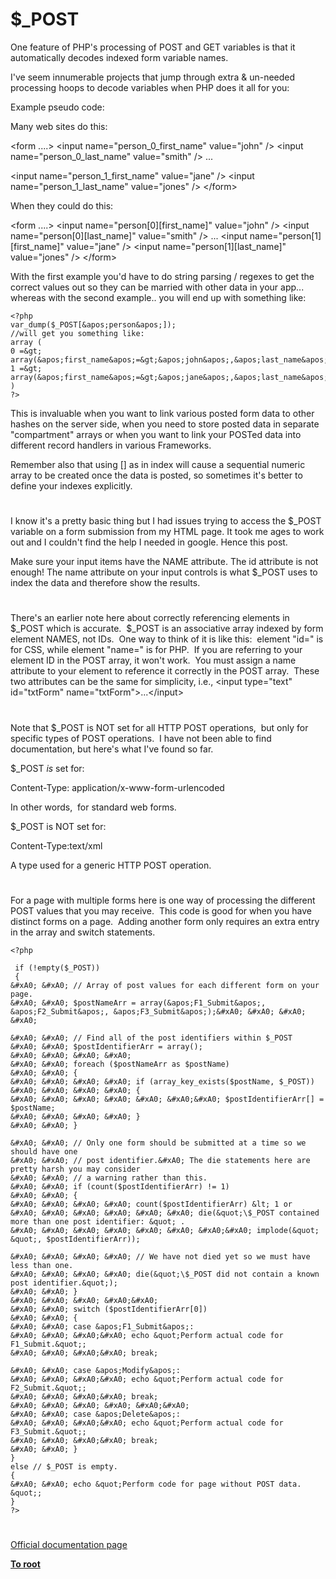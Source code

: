 # $_POST





One feature of PHP&apos;s processing of POST and GET variables is that it automatically decodes indexed form variable names.

I&apos;ve seem innumerable projects that jump through extra &amp; un-needed processing hoops to decode variables when PHP does it all for you:

Example pseudo code:

Many web sites do this:

&lt;form ....&gt;
&lt;input name=&quot;person_0_first_name&quot; value=&quot;john&quot; /&gt;
&lt;input name=&quot;person_0_last_name&quot; value=&quot;smith&quot; /&gt;
...

&lt;input name=&quot;person_1_first_name&quot; value=&quot;jane&quot; /&gt;
&lt;input name=&quot;person_1_last_name&quot; value=&quot;jones&quot; /&gt;
&lt;/form&gt;

When they could do this:

&lt;form ....&gt;
&lt;input name=&quot;person[0][first_name]&quot; value=&quot;john&quot; /&gt;
&lt;input name=&quot;person[0][last_name]&quot; value=&quot;smith&quot; /&gt;
...
&lt;input name=&quot;person[1][first_name]&quot; value=&quot;jane&quot; /&gt;
&lt;input name=&quot;person[1][last_name]&quot; value=&quot;jones&quot; /&gt;
&lt;/form&gt;

With the first example you&apos;d have to do string parsing / regexes to get the correct values out so they can be married with other data in your app... whereas with the second example.. you will end up with something like:


```
<?php
var_dump($_POST[&apos;person&apos;]);
//will get you something like:
array (
0 =&gt; array(&apos;first_name&apos;=&gt;&apos;john&apos;,&apos;last_name&apos;=&gt;&apos;smith&apos;),
1 =&gt; array(&apos;first_name&apos;=&gt;&apos;jane&apos;,&apos;last_name&apos;=&gt;&apos;jones&apos;),
)
?>
```


This is invaluable when you want to link various posted form data to other hashes on the server side, when you need to store posted data in separate &quot;compartment&quot; arrays or when you want to link your POSTed data into different record handlers in various Frameworks.

Remember also that using [] as in index will cause a sequential numeric array to be created once the data is posted, so sometimes it&apos;s better to define your indexes explicitly.

  

#



I know it&apos;s a pretty basic thing but I had issues trying to access the $_POST variable on a form submission from my HTML page. It took me ages to work out and I couldn&apos;t find the help I needed in google. Hence this post.

Make sure your input items have the NAME attribute. The id attribute is not enough! The name attribute on your input controls is what $_POST uses to index the data and therefore show the results.

  

#



There&apos;s an earlier note here about correctly referencing elements in $_POST which is accurate.&#xA0; $_POST is an associative array indexed by form element NAMES, not IDs.&#xA0; One way to think of it is like this:&#xA0; element &quot;id=&quot; is for CSS, while element &quot;name=&quot; is for PHP.&#xA0; If you are referring to your element ID in the POST array, it won&apos;t work.&#xA0; You must assign a name attribute to your element to reference it correctly in the POST array.&#xA0; These two attributes can be the same for simplicity, i.e., 
&lt;input type=&quot;text&quot; id=&quot;txtForm&quot; name=&quot;txtForm&quot;&gt;...&lt;/input&gt;

  

#



Note that $_POST is NOT set for all HTTP POST operations,&#xA0; but only for specific types of POST operations.&#xA0; I have not been able to find documentation, but here&apos;s what I&apos;ve found so far.

$_POST _is_ set for:

Content-Type: application/x-www-form-urlencoded

In other words,&#xA0; for standard web forms.

$_POST is NOT set for:

Content-Type:text/xml

A type used for a generic HTTP POST operation.

  

#



For a page with multiple forms here is one way of processing the different POST values that you may receive.&#xA0; This code is good for when you have distinct forms on a page.&#xA0; Adding another form only requires an extra entry in the array and switch statements. 



```
<?php

 if (!empty($_POST))
 {
&#xA0; &#xA0; // Array of post values for each different form on your page.
&#xA0; &#xA0; $postNameArr = array(&apos;F1_Submit&apos;, &apos;F2_Submit&apos;, &apos;F3_Submit&apos;);&#xA0; &#xA0; &#xA0; &#xA0; 

&#xA0; &#xA0; // Find all of the post identifiers within $_POST
&#xA0; &#xA0; $postIdentifierArr = array();
&#xA0; &#xA0; &#xA0; &#xA0; 
&#xA0; &#xA0; foreach ($postNameArr as $postName)
&#xA0; &#xA0; {
&#xA0; &#xA0; &#xA0; &#xA0; if (array_key_exists($postName, $_POST))
&#xA0; &#xA0; &#xA0; &#xA0; {
&#xA0; &#xA0; &#xA0; &#xA0; &#xA0; &#xA0;&#xA0; $postIdentifierArr[] = $postName;
&#xA0; &#xA0; &#xA0; &#xA0; }
&#xA0; &#xA0; }

&#xA0; &#xA0; // Only one form should be submitted at a time so we should have one
&#xA0; &#xA0; // post identifier.&#xA0; The die statements here are pretty harsh you may consider
&#xA0; &#xA0; // a warning rather than this. 
&#xA0; &#xA0; if (count($postIdentifierArr) != 1)
&#xA0; &#xA0; {
&#xA0; &#xA0; &#xA0; &#xA0; count($postIdentifierArr) &lt; 1 or
&#xA0; &#xA0; &#xA0; &#xA0; &#xA0; &#xA0; die(&quot;\$_POST contained more than one post identifier: &quot; .
&#xA0; &#xA0; &#xA0; &#xA0; &#xA0; &#xA0; &#xA0;&#xA0; implode(&quot; &quot;, $postIdentifierArr));

&#xA0; &#xA0; &#xA0; &#xA0; // We have not died yet so we must have less than one.
&#xA0; &#xA0; &#xA0; &#xA0; die(&quot;\$_POST did not contain a known post identifier.&quot;);
&#xA0; &#xA0; }
&#xA0; &#xA0; &#xA0; &#xA0;&#xA0; 
&#xA0; &#xA0; switch ($postIdentifierArr[0])
&#xA0; &#xA0; {
&#xA0; &#xA0; case &apos;F1_Submit&apos;:
&#xA0; &#xA0; &#xA0;&#xA0; echo &quot;Perform actual code for F1_Submit.&quot;;
&#xA0; &#xA0; &#xA0;&#xA0; break;

&#xA0; &#xA0; case &apos;Modify&apos;:
&#xA0; &#xA0; &#xA0;&#xA0; echo &quot;Perform actual code for F2_Submit.&quot;;
&#xA0; &#xA0; &#xA0;&#xA0; break;
&#xA0; &#xA0; &#xA0; &#xA0; &#xA0;&#xA0; 
&#xA0; &#xA0; case &apos;Delete&apos;:
&#xA0; &#xA0; &#xA0;&#xA0; echo &quot;Perform actual code for F3_Submit.&quot;;
&#xA0; &#xA0; &#xA0;&#xA0; break;
&#xA0; &#xA0; }
}
else // $_POST is empty.
{
&#xA0; &#xA0; echo &quot;Perform code for page without POST data. &quot;;
}
?>
```



  

#

[Official documentation page](https://www.php.net/manual/en/reserved.variables.post.php)

**[To root](/README.md)**
